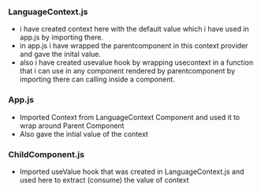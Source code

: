 ### LanguageContext.js
- i have created context here with the default value which i have used in app.js by importing there.
- in app.js i have wrapped the parentcomponent in this context provider and gave the inital value.
- also i have created usevalue hook by wrapping usecontext in a function that i can use in any component rendered by parentcomponent by importing there can calling inside a component.

### App.js
- Imported Context from LanguageContext Component and used it to wrap around Parent Component
- Also gave the intial value of the context

### ChildComponent.js
- Imported useValue hook that was created in LanguageContext.js and used here to extract (consume) the value of context